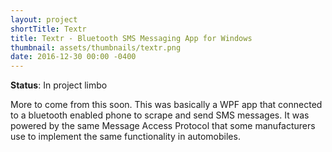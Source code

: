 ```yaml
---
layout: project
shortTitle: Textr
title: Textr - Bluetooth SMS Messaging App for Windows
thumbnail: assets/thumbnails/textr.png
date: 2016-12-30 00:00 -0400
---
```



<!---
Write a really in depth explanation for this with more pictures and maybe refactor and redo my code
-->

 **Status**: In project limbo

More to come from this soon. This was basically a WPF app that connected to a bluetooth enabled phone to scrape and send SMS messages. It was powered by the same Message Access Protocol that some manufacturers use to implement the same functionality in automobiles.